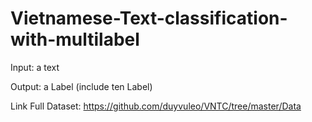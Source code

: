 # Vietnamese-Text-classification-with-multilabel
Input: a text

Output: a Label (include ten Label)

Link Full Dataset: https://github.com/duyvuleo/VNTC/tree/master/Data
